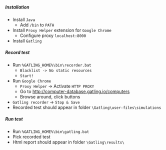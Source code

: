 ##### Installation
* Install `Java`
    * Add `/bin` to `PATH`
* Install `Proxy Helper` extension for `Google Chrome`
    * Configure proxy `localhost:8000`
* Install `Gatling`

##### Record test
* Run `%GATLING_HOME%\bin\recorder.bat`
    * `Blacklist -> No static resources`
    * `Start!`
* Run `Google Chrome` 
    * `Proxy Helper` -> Activate `HTTP PROXY` 
    * Go to http://computer-database.gatling.io/computers
    * Browse around, click buttons
* `Gatling recorder` -> `Stop & Save`
* Recorded test should appear in folder `\Gatling\user-files\simulations`

##### Run test
* Run `%GATLING_HOME%\bin\gatling.bat`
* Pick recorded test
* Html report should appear in folder `\Gatling\results\`

